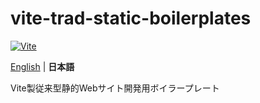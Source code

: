 # vite-trad-static-boilerplates

[![Vite](https://img.shields.io/badge/Vite-646cff?style=flat-square&logo=Vite&logoColor=white)](https://ja.vitejs.dev/)

[English](./README.md) | **日本語**

Vite製従来型静的Webサイト開発用ボイラープレート
